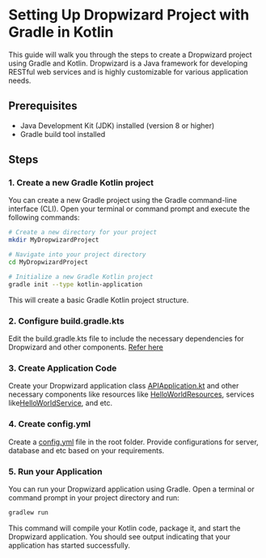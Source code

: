 # Setting Up Dropwizard Project with Gradle in Kotlin

This guide will walk you through the steps to create a Dropwizard project using Gradle and Kotlin. Dropwizard is a Java framework for developing RESTful web services and is highly customizable for various application needs.

## Prerequisites

- Java Development Kit (JDK) installed (version 8 or higher)
- Gradle build tool installed

## Steps

### 1. Create a new Gradle Kotlin project

You can create a new Gradle project using the Gradle command-line interface (CLI). Open your terminal or command prompt and execute the following commands:

```bash
# Create a new directory for your project
mkdir MyDropwizardProject

# Navigate into your project directory
cd MyDropwizardProject

# Initialize a new Gradle Kotlin project
gradle init --type kotlin-application
```
This will create a basic Gradle Kotlin project structure.

### 2. Configure build.gradle.kts

Edit the build.gradle.kts file to include the necessary dependencies for Dropwizard and other components. [Refer here](https://github.com/sgs-umar/DropWizardAPI-kotlin-Basic/blob/master/app/build.gradle.kts) 

### 3. Create Application Code

Create your Dropwizard application class [APIApplication.kt](https://github.com/sgs-umar/DropWizardAPI-kotlin-Basic/blob/master/app/src/main/kotlin/org/example/APIApplication.kt) and other necessary components like resources like [HelloWorldResources](https://github.com/sgs-umar/DropWizardAPI-kotlin-Basic/blob/master/app/src/main/kotlin/org/example/resources/HelloWorldResources.kt), services like[HelloWorldService](https://github.com/sgs-umar/DropWizardAPI-kotlin-Basic/blob/master/app/src/main/kotlin/org/example/services/HelloWorldServices.kt), and etc.

### 4. Create config.yml

Create a [config.yml](https://github.com/sgs-umar/DropWizardAPI-kotlin-Basic/blob/master/config.yml) file in the root folder. Provide configurations for server, database and etc based on your requirements.

### 5. Run your Application

You can run your Dropwizard application using Gradle. Open a terminal or command prompt in your project directory and run:
```bash
gradlew run
```
This command will compile your Kotlin code, package it, and start the Dropwizard application. You should see output indicating that your application has started successfully.




